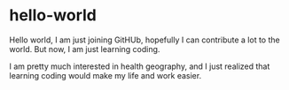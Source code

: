 # hello-world
Hello world, I am just joining GitHUb, hopefully I can contribute a lot to the world. But now, I am just learning coding.

I am pretty much interested in health geography, and I just realized that learning coding would make my life and work easier. 

